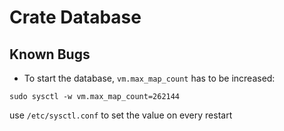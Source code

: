 # Crate Database

## Known Bugs

- To start the database, `vm.max_map_count` has to be increased:
```
sudo sysctl -w vm.max_map_count=262144
```
use `/etc/sysctl.conf` to set the value on every restart
